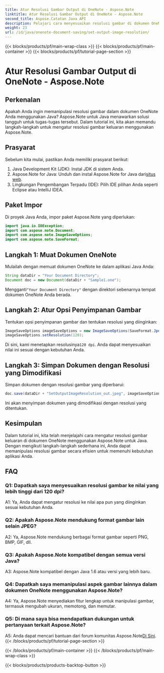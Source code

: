 ```yaml
---
title: Atur Resolusi Gambar Output di OneNote - Aspose.Note
linktitle: Atur Resolusi Gambar Output di OneNote - Aspose.Note
second_title: Aspose.Catatan Java API
description: Pelajari cara menyesuaikan resolusi gambar di dokumen OneNote menggunakan Aspose.Note untuk Java. Ikuti panduan langkah demi langkah kami untuk kemudahan penerapan
weight: 23
url: /id/java/onenote-document-saving/set-output-image-resolution/
---
```


{{< blocks/products/pf/main-wrap-class >}}
{{< blocks/products/pf/main-container >}}
{{< blocks/products/pf/tutorial-page-section >}}

# Atur Resolusi Gambar Output di OneNote - Aspose.Note

## Perkenalan

Apakah Anda ingin memanipulasi resolusi gambar dalam dokumen OneNote Anda menggunakan Java? Aspose.Note untuk Java menawarkan solusi tangguh untuk tugas-tugas tersebut. Dalam tutorial ini, kita akan memandu langkah-langkah untuk mengatur resolusi gambar keluaran menggunakan Aspose.Note.

## Prasyarat

Sebelum kita mulai, pastikan Anda memiliki prasyarat berikut:

1. Java Development Kit (JDK): Instal JDK di sistem Anda.
2. Aspose.Note for Java: Unduh dan instal Aspose.Note for Java dari[situs web](https://releases.aspose.com/note/java/).
3. Lingkungan Pengembangan Terpadu (IDE): Pilih IDE pilihan Anda seperti Eclipse atau IntelliJ IDEA.

## Paket Impor

Di proyek Java Anda, impor paket Aspose.Note yang diperlukan:

```java
import java.io.IOException;
import com.aspose.note.Document;
import com.aspose.note.ImageSaveOptions;
import com.aspose.note.SaveFormat;
```

## Langkah 1: Muat Dokumen OneNote

Mulailah dengan memuat dokumen OneNote ke dalam aplikasi Java Anda:

```java
String dataDir = "Your Document Directory";
Document doc = new Document(dataDir + "Sample1.one");
```

 Mengganti`"Your Document Directory"` dengan direktori sebenarnya tempat dokumen OneNote Anda berada.

## Langkah 2: Atur Opsi Penyimpanan Gambar

Tentukan opsi penyimpanan gambar dan tentukan resolusi yang diinginkan:

```java
ImageSaveOptions imageSaveOptions = new ImageSaveOptions(SaveFormat.Jpeg);
imageSaveOptions.setResolution(120);
```

 Di sini, kami menetapkan resolusinya`120 dpi`. Anda dapat menyesuaikan nilai ini sesuai dengan kebutuhan Anda.

## Langkah 3: Simpan Dokumen dengan Resolusi yang Dimodifikasi

Simpan dokumen dengan resolusi gambar yang diperbarui:

```java
doc.save(dataDir + "SetOutputImageResolution_out.jpeg", imageSaveOptions);
```

Ini akan menyimpan dokumen yang dimodifikasi dengan resolusi yang ditentukan.

## Kesimpulan

Dalam tutorial ini, kita telah menjelajahi cara mengatur resolusi gambar keluaran di dokumen OneNote menggunakan Aspose.Note untuk Java. Dengan mengikuti langkah-langkah sederhana ini, Anda dapat memanipulasi resolusi gambar secara efisien untuk memenuhi kebutuhan aplikasi Anda.


## FAQ

### Q1: Dapatkah saya menyesuaikan resolusi gambar ke nilai yang lebih tinggi dari 120 dpi?

A1: Ya, Anda dapat mengatur resolusi ke nilai apa pun yang diinginkan sesuai kebutuhan Anda.

### Q2: Apakah Aspose.Note mendukung format gambar lain selain JPEG?

A2: Ya, Aspose.Note mendukung berbagai format gambar seperti PNG, BMP, GIF, dll.

### Q3: Apakah Aspose.Note kompatibel dengan semua versi Java?

A3: Aspose.Note kompatibel dengan Java 1.6 atau versi yang lebih baru.

### Q4: Dapatkah saya memanipulasi aspek gambar lainnya dalam dokumen OneNote menggunakan Aspose.Note?

A4: Ya, Aspose.Note menyediakan fitur lengkap untuk manipulasi gambar, termasuk mengubah ukuran, memotong, dan memutar.

### Q5: Di mana saya bisa mendapatkan dukungan untuk pertanyaan terkait Aspose.Note?

 A5: Anda dapat mencari bantuan dari forum komunitas Aspose.Note[Di Sini](https://forum.aspose.com/c/note/28).
{{< /blocks/products/pf/tutorial-page-section >}}

{{< /blocks/products/pf/main-container >}}
{{< /blocks/products/pf/main-wrap-class >}}

{{< blocks/products/products-backtop-button >}}
